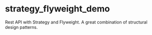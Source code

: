 # strategy_flyweight_demo
Rest API with Strategy and Flyweight.  A great combination of structural design patterns.
